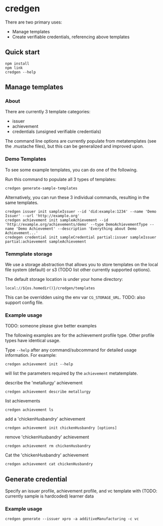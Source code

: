 # credgen

There are two primary uses:
- Manage templates
- Create verifiable credentials, referencing above templates

## Quick start

```
npm install
npm link
credgen --help
```

## Manage templates

### About

There are currently 3 template categories:
- issuer
- achievement
- credentials (unsigned verifiable credentials)

The command line options are currently populate from metatemplates (see the .mustache files), but this can be generalized and improved upon.

### Demo Templates

To see some example templates, you can do one of the following. 

Run this command to populate all 3 types of templates:

```
credgen generate-sample-templates
```

Alternatively, you can run these 3 individual commands, resulting in the same templates.

```
credgen issuer init sampleIssuer --id 'did:example:1234' --name 'Demo Issuer' --url 'http://example.org'
credgen achievement init sampleAchievement --id 'http://example.org/achievements/demo' --type DemoAchievementType --name 'Demo Achievement' --description 'Everything about Demo Achievement...'
credegen credential init sampleCredential partial:issuer sampleIssuer partial:achievement sampleAchievement
```


### Temmplate storage

We use a storage abstraction that allows you to store templates on the local file system (default) or s3 (TODO list other currently supported options).

The default storage location is under your home directory:
```
local://${os.homedir()}/credgen/templates
```

This can be overridden using the env var `CG_STORAGE_URL`. TODO: also support config file. 

### Example usage

TODO: someone please give better examples

The following examples are for the achievement profile type. Other profile types have identical usage.

Type `--help` after any command/subcommand for detailed usage information. For example:
```
credgen achievement init --help
``` 
will list the parameters required by the `achievement` metatemplate. 


describe the 'metallurgy' achievement

```
credgen achievement describe metallurgy
```

list achievements

```
credgen achievement ls
```

add a 'chickenHusbandry' achievement

```
credgen achievement init chickenHusbandry [options]
```

remove 'chickenHusbandry' achievement

```
credgen achievement rm chickenHusbandry
```

Cat the 'chickenHusbandry' achievement

```
credgen achievement cat chickenHusbandry
```


## Generate credential

Specify an issuer profile, achievement profile, and vc template with (TODO: currently sample is hardcoded) learner data

### Example usage

```
credgen generate --issuer xpro -a additiveManufacturing -c vc
```
